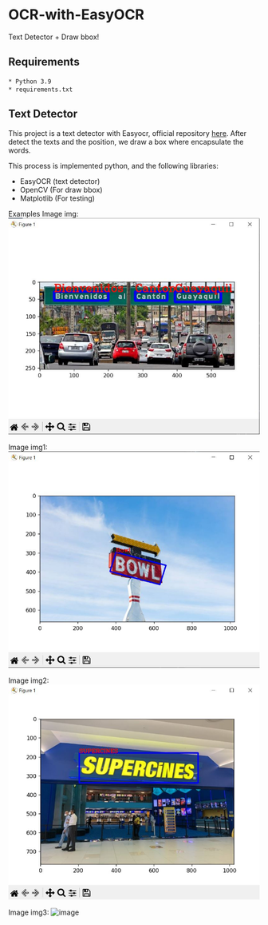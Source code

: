 # OCR-with-EasyOCR
Text Detector + Draw bbox!

## Requirements
    * Python 3.9
    * requirements.txt

## Text Detector
This project is a text detector with Easyocr, official repository [here](https://github.com/JaidedAI/EasyOCR).
After detect the texts and the position, we draw a box where encapsulate the words.

This process is implemented python, and the following libraries:
  * EasyOCR (text detector)
  * OpenCV (For draw bbox)
  * Matplotlib (For testing)

Examples
Image img:
![Output][lil-ex-url]

Image img1:
![Output1][lil-ex1-url]

Image img2:
![Output1][lil-ex2-url]

Image img3:
![image](https://user-images.githubusercontent.com/46389486/214333517-deac6221-64c1-4368-ac6f-fe99add6d101.png)

[lil-ex-url]: https://raw.githubusercontent.com/oguapi/OCR-with-EasyOCR/master/assets/ex.jpg
[lil-ex1-url]: https://raw.githubusercontent.com/oguapi/OCR-with-EasyOCR/master/assets/ex1.jpg
[lil-ex2-url]: https://raw.githubusercontent.com/oguapi/OCR-with-EasyOCR/master/assets/ex2.jpg

